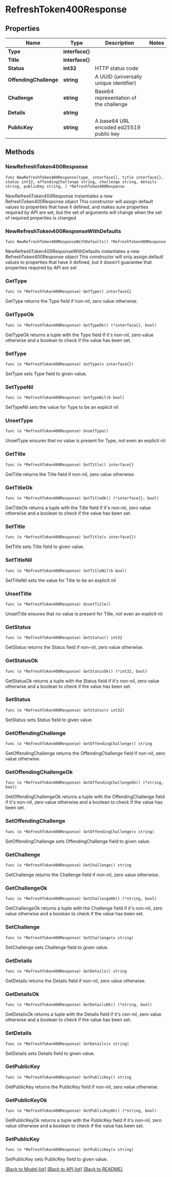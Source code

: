 # RefreshToken400Response

## Properties

Name | Type | Description | Notes
------------ | ------------- | ------------- | -------------
**Type** | **interface{}** |  | 
**Title** | **interface{}** |  | 
**Status** | **int32** | HTTP status code | 
**OffendingChallenge** | **string** | A UUID (universally unique identifier) | 
**Challenge** | **string** | Base64 representation of the challenge | 
**Details** | **string** |  | 
**PublicKey** | **string** | A base64 URL encoded ed25519 public key | 

## Methods

### NewRefreshToken400Response

`func NewRefreshToken400Response(type_ interface{}, title interface{}, status int32, offendingChallenge string, challenge string, details string, publicKey string, ) *RefreshToken400Response`

NewRefreshToken400Response instantiates a new RefreshToken400Response object
This constructor will assign default values to properties that have it defined,
and makes sure properties required by API are set, but the set of arguments
will change when the set of required properties is changed

### NewRefreshToken400ResponseWithDefaults

`func NewRefreshToken400ResponseWithDefaults() *RefreshToken400Response`

NewRefreshToken400ResponseWithDefaults instantiates a new RefreshToken400Response object
This constructor will only assign default values to properties that have it defined,
but it doesn't guarantee that properties required by API are set

### GetType

`func (o *RefreshToken400Response) GetType() interface{}`

GetType returns the Type field if non-nil, zero value otherwise.

### GetTypeOk

`func (o *RefreshToken400Response) GetTypeOk() (*interface{}, bool)`

GetTypeOk returns a tuple with the Type field if it's non-nil, zero value otherwise
and a boolean to check if the value has been set.

### SetType

`func (o *RefreshToken400Response) SetType(v interface{})`

SetType sets Type field to given value.


### SetTypeNil

`func (o *RefreshToken400Response) SetTypeNil(b bool)`

 SetTypeNil sets the value for Type to be an explicit nil

### UnsetType
`func (o *RefreshToken400Response) UnsetType()`

UnsetType ensures that no value is present for Type, not even an explicit nil
### GetTitle

`func (o *RefreshToken400Response) GetTitle() interface{}`

GetTitle returns the Title field if non-nil, zero value otherwise.

### GetTitleOk

`func (o *RefreshToken400Response) GetTitleOk() (*interface{}, bool)`

GetTitleOk returns a tuple with the Title field if it's non-nil, zero value otherwise
and a boolean to check if the value has been set.

### SetTitle

`func (o *RefreshToken400Response) SetTitle(v interface{})`

SetTitle sets Title field to given value.


### SetTitleNil

`func (o *RefreshToken400Response) SetTitleNil(b bool)`

 SetTitleNil sets the value for Title to be an explicit nil

### UnsetTitle
`func (o *RefreshToken400Response) UnsetTitle()`

UnsetTitle ensures that no value is present for Title, not even an explicit nil
### GetStatus

`func (o *RefreshToken400Response) GetStatus() int32`

GetStatus returns the Status field if non-nil, zero value otherwise.

### GetStatusOk

`func (o *RefreshToken400Response) GetStatusOk() (*int32, bool)`

GetStatusOk returns a tuple with the Status field if it's non-nil, zero value otherwise
and a boolean to check if the value has been set.

### SetStatus

`func (o *RefreshToken400Response) SetStatus(v int32)`

SetStatus sets Status field to given value.


### GetOffendingChallenge

`func (o *RefreshToken400Response) GetOffendingChallenge() string`

GetOffendingChallenge returns the OffendingChallenge field if non-nil, zero value otherwise.

### GetOffendingChallengeOk

`func (o *RefreshToken400Response) GetOffendingChallengeOk() (*string, bool)`

GetOffendingChallengeOk returns a tuple with the OffendingChallenge field if it's non-nil, zero value otherwise
and a boolean to check if the value has been set.

### SetOffendingChallenge

`func (o *RefreshToken400Response) SetOffendingChallenge(v string)`

SetOffendingChallenge sets OffendingChallenge field to given value.


### GetChallenge

`func (o *RefreshToken400Response) GetChallenge() string`

GetChallenge returns the Challenge field if non-nil, zero value otherwise.

### GetChallengeOk

`func (o *RefreshToken400Response) GetChallengeOk() (*string, bool)`

GetChallengeOk returns a tuple with the Challenge field if it's non-nil, zero value otherwise
and a boolean to check if the value has been set.

### SetChallenge

`func (o *RefreshToken400Response) SetChallenge(v string)`

SetChallenge sets Challenge field to given value.


### GetDetails

`func (o *RefreshToken400Response) GetDetails() string`

GetDetails returns the Details field if non-nil, zero value otherwise.

### GetDetailsOk

`func (o *RefreshToken400Response) GetDetailsOk() (*string, bool)`

GetDetailsOk returns a tuple with the Details field if it's non-nil, zero value otherwise
and a boolean to check if the value has been set.

### SetDetails

`func (o *RefreshToken400Response) SetDetails(v string)`

SetDetails sets Details field to given value.


### GetPublicKey

`func (o *RefreshToken400Response) GetPublicKey() string`

GetPublicKey returns the PublicKey field if non-nil, zero value otherwise.

### GetPublicKeyOk

`func (o *RefreshToken400Response) GetPublicKeyOk() (*string, bool)`

GetPublicKeyOk returns a tuple with the PublicKey field if it's non-nil, zero value otherwise
and a boolean to check if the value has been set.

### SetPublicKey

`func (o *RefreshToken400Response) SetPublicKey(v string)`

SetPublicKey sets PublicKey field to given value.



[[Back to Model list]](../README.md#documentation-for-models) [[Back to API list]](../README.md#documentation-for-api-endpoints) [[Back to README]](../README.md)



